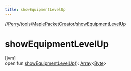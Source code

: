 ```yaml
---
title: showEquipmentLevelUp
---
```

//[Perry](../../../index.html)/[tools](../index.html)/[MaplePacketCreator](index.html)/[showEquipmentLevelUp](show-equipment-level-up.html)



# showEquipmentLevelUp



[jvm]\
open fun [showEquipmentLevelUp](show-equipment-level-up.html)(): [Array](https://kotlinlang.org/api/latest/jvm/stdlib/kotlin/-array/index.html)<[Byte](https://kotlinlang.org/api/latest/jvm/stdlib/kotlin/-byte/index.html)>




